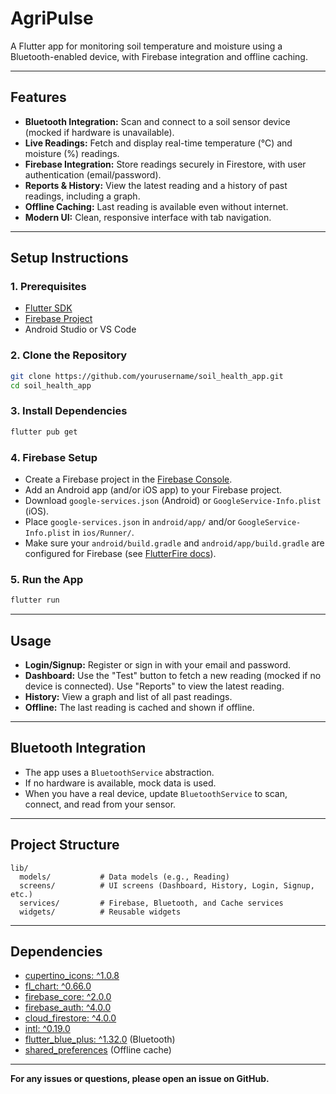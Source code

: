 # AgriPulse

A Flutter app for monitoring soil temperature and moisture using a Bluetooth-enabled device, with Firebase integration and offline caching.

---

## Features

- **Bluetooth Integration:** Scan and connect to a soil sensor device (mocked if hardware is unavailable).
- **Live Readings:** Fetch and display real-time temperature (°C) and moisture (%) readings.
- **Firebase Integration:** Store readings securely in Firestore, with user authentication (email/password).
- **Reports & History:** View the latest reading and a history of past readings, including a graph.
- **Offline Caching:** Last reading is available even without internet.
- **Modern UI:** Clean, responsive interface with tab navigation.

---

## Setup Instructions

### 1. Prerequisites

- [Flutter SDK](https://docs.flutter.dev/get-started/install)
- [Firebase Project](https://console.firebase.google.com/)
- Android Studio or VS Code

### 2. Clone the Repository

```sh
git clone https://github.com/yourusername/soil_health_app.git
cd soil_health_app
```

### 3. Install Dependencies

```sh
flutter pub get
```

### 4. Firebase Setup

- Create a Firebase project in the [Firebase Console](https://console.firebase.google.com/).
- Add an Android app (and/or iOS app) to your Firebase project.
- Download `google-services.json` (Android) or `GoogleService-Info.plist` (iOS).
- Place `google-services.json` in `android/app/` and/or `GoogleService-Info.plist` in `ios/Runner/`.
- Make sure your `android/build.gradle` and `android/app/build.gradle` are configured for Firebase (see [FlutterFire docs](https://firebase.flutter.dev/docs/overview)).

### 5. Run the App

```sh
flutter run
```

---

## Usage

- **Login/Signup:** Register or sign in with your email and password.
- **Dashboard:** Use the "Test" button to fetch a new reading (mocked if no device is connected). Use "Reports" to view the latest reading.
- **History:** View a graph and list of all past readings.
- **Offline:** The last reading is cached and shown if offline.

---

## Bluetooth Integration

- The app uses a `BluetoothService` abstraction.
- If no hardware is available, mock data is used.
- When you have a real device, update `BluetoothService` to scan, connect, and read from your sensor.

---

## Project Structure

```
lib/
  models/           # Data models (e.g., Reading)
  screens/          # UI screens (Dashboard, History, Login, Signup, etc.)
  services/         # Firebase, Bluetooth, and Cache services
  widgets/          # Reusable widgets
```

---

## Dependencies

- [cupertino_icons: ^1.0.8](https://pub.dev/packages/cupertino_icons)
- [fl_chart: ^0.66.0](https://pub.dev/packages/fl_chart)
- [firebase_core: ^2.0.0](https://pub.dev/packages/firebase_core)
- [firebase_auth: ^4.0.0](https://pub.dev/packages/firebase_auth)
- [cloud_firestore: ^4.0.0](https://pub.dev/packages/cloud_firestore)
- [intl: ^0.19.0](https://pub.dev/packages/intl)
- [flutter_blue_plus: ^1.32.0](https://pub.dev/packages/flutter_blue_plus) (Bluetooth)
- [shared_preferences](https://pub.dev/packages/shared_preferences) (Offline cache)

---
**For any issues or questions, please open an issue on GitHub.**
